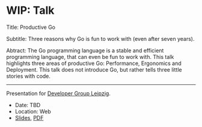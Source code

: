 # WIP: Talk

Title:  Productive Go

Subtitle: Three reasons why Go is fun to work with (even after seven years).

Abtract: The Go programming language is a stable and efficient programming
language, that can even be fun to work with. This talk highlights three areas
of productive Go: Performance, Ergonomics and Deployment. This talk does not
introduce Go, but rather tells three little stories with code.

----

Presentation for [Developer Group Leipzig](https://www.meetup.com/Developer-Group-Leipzig/).

* Date: TBD
* Location: Web
* [Slides](Slides.md), [PDF](Slides.pdf)

